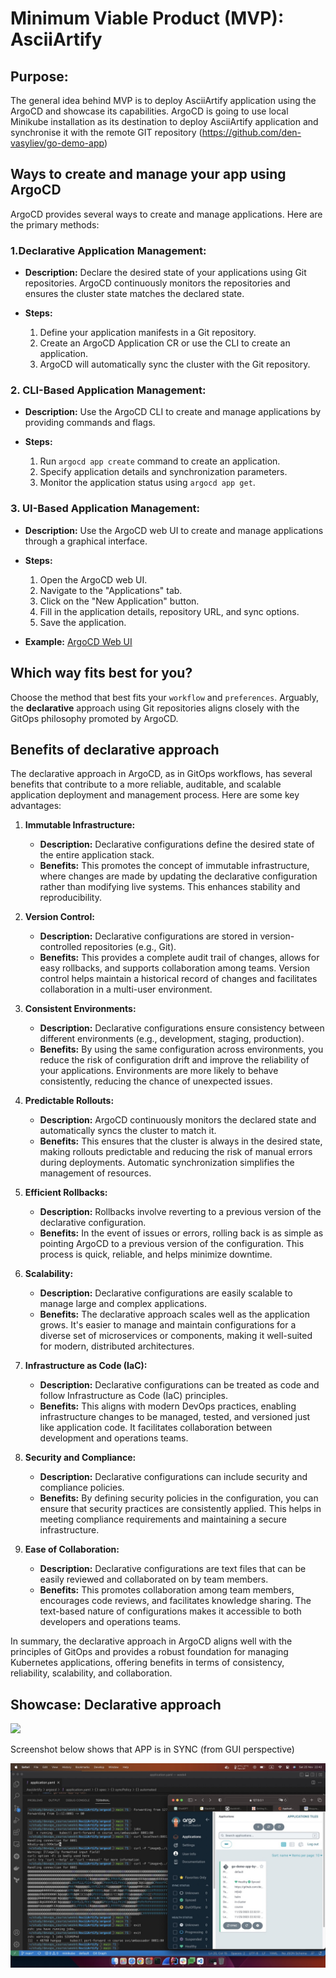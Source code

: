 # Minimum Viable Product (MVP): AsciiArtify

## Purpose:
The general idea behind MVP is to deploy AsciiArtify application using the ArgoCD and showcase its capabilities. ArgoCD is going to use local Minikube installation as its destination to deploy AsciiArtify application and synchronise it with the remote GIT repository (https://github.com/den-vasyliev/go-demo-app)

## Ways to create and manage your app using ArgoCD

ArgoCD provides several ways to create and manage applications. Here are the primary methods:

### 1.**Declarative Application Management:**

-   **Description:** Declare the desired state of your applications using Git repositories. ArgoCD continuously monitors the repositories and ensures the cluster state matches the declared state.
    
-   **Steps:**
    
    1.  Define your application manifests in a Git repository.
    2.  Create an ArgoCD Application CR or use the CLI to create an application.
    3.  ArgoCD will automatically sync the cluster with the Git repository.
    
### 2. **CLI-Based Application Management:**

-   **Description:** Use the ArgoCD CLI to create and manage applications by providing commands and flags.
    
-   **Steps:**
    
    1.  Run `argocd app create` command to create an application.
    2.  Specify application details and synchronization parameters.
    3.  Monitor the application status using `argocd app get`.

### 3. **UI-Based Application Management:**

-   **Description:** Use the ArgoCD web UI to create and manage applications through a graphical interface.
    
-   **Steps:**
    
    1.  Open the ArgoCD web UI.
    2.  Navigate to the "Applications" tab.
    3.  Click on the "New Application" button.
    4.  Fill in the application details, repository URL, and sync options.
    5.  Save the application.
-   **Example:** [ArgoCD Web UI](https://argoproj.github.io/argo-cd/getting_started/#2-access-the-argo-cd-ui)


## Which way fits best for you?

Choose the method that best fits your `workflow` and `preferences`. Arguably, the **declarative** approach using Git repositories aligns closely with the GitOps philosophy promoted by ArgoCD.

## Benefits of declarative approach

The declarative approach in ArgoCD, as in GitOps workflows, has several benefits that contribute to a more reliable, auditable, and scalable application deployment and management process. Here are some key advantages:

1.  **Immutable Infrastructure:**
    
    -   **Description:** Declarative configurations define the desired state of the entire application stack.
    -   **Benefits:** This promotes the concept of immutable infrastructure, where changes are made by updating the declarative configuration rather than modifying live systems. This enhances stability and reproducibility.
2.  **Version Control:**
    
    -   **Description:** Declarative configurations are stored in version-controlled repositories (e.g., Git).
    -   **Benefits:** This provides a complete audit trail of changes, allows for easy rollbacks, and supports collaboration among teams. Version control helps maintain a historical record of changes and facilitates collaboration in a multi-user environment.
3.  **Consistent Environments:**
    
    -   **Description:** Declarative configurations ensure consistency between different environments (e.g., development, staging, production).
    -   **Benefits:** By using the same configuration across environments, you reduce the risk of configuration drift and improve the reliability of your applications. Environments are more likely to behave consistently, reducing the chance of unexpected issues.
4.  **Predictable Rollouts:**
    
    -   **Description:** ArgoCD continuously monitors the declared state and automatically syncs the cluster to match it.
    -   **Benefits:** This ensures that the cluster is always in the desired state, making rollouts predictable and reducing the risk of manual errors during deployments. Automatic synchronization simplifies the management of resources.
5.  **Efficient Rollbacks:**
    
    -   **Description:** Rollbacks involve reverting to a previous version of the declarative configuration.
    -   **Benefits:** In the event of issues or errors, rolling back is as simple as pointing ArgoCD to a previous version of the configuration. This process is quick, reliable, and helps minimize downtime.
6.  **Scalability:**
    
    -   **Description:** Declarative configurations are easily scalable to manage large and complex applications.
    -   **Benefits:** The declarative approach scales well as the application grows. It's easier to manage and maintain configurations for a diverse set of microservices or components, making it well-suited for modern, distributed architectures.
7.  **Infrastructure as Code (IaC):**
    
    -   **Description:** Declarative configurations can be treated as code and follow Infrastructure as Code (IaC) principles.
    -   **Benefits:** This aligns with modern DevOps practices, enabling infrastructure changes to be managed, tested, and versioned just like application code. It facilitates collaboration between development and operations teams.
8.  **Security and Compliance:**
    
    -   **Description:** Declarative configurations can include security and compliance policies.
    -   **Benefits:** By defining security policies in the configuration, you can ensure that security practices are consistently applied. This helps in meeting compliance requirements and maintaining a secure infrastructure.
9.  **Ease of Collaboration:**
    
    -   **Description:** Declarative configurations are text files that can be easily reviewed and collaborated on by team members.
    -   **Benefits:** This promotes collaboration among team members, encourages code reviews, and facilitates knowledge sharing. The text-based nature of configurations makes it accessible to both developers and operations teams.

In summary, the declarative approach in ArgoCD aligns well with the principles of GitOps and provides a robust foundation for managing Kubernetes applications, offering benefits in terms of consistency, reliability, scalability, and collaboration.

## Showcase: Declarative approach

![](../.data/declarative.gif)


Screenshot below shows that APP is in SYNC (from GUI perspective)


![](../.data/declarative_argocd.jpeg)
